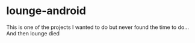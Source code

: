 # lounge-android

This is one of the projects I wanted to do but never found the time to do... And then lounge died
